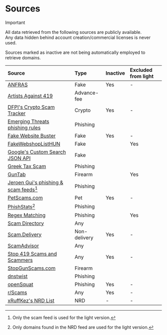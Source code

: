 # Sources

> [!IMPORTANT]
All data retrieved from the following sources are publicly available.<br>
Any data hidden behind account creation/commercial licenses is never used.

Sources marked as inactive are not being automatically employed to retrieve domains.

| Source | Type | Inactive | Excluded from light |
|:--- |:--- |:--- |:--- |
| [ANFRAS](https://anfras.com/fakeshops/) | Fake | Yes | - |
| [Artists Against 419](https://db.aa419.org/fakebankslist.php) | Advance-fee | | |
| [DFPI's Crypto Scam Tracker](https://dfpi.ca.gov/crypto-scams/) | Crypto | Yes | - |
| [Emerging Threats phishing rules](https://rules.emergingthreats.net/) | Phishing | | |
| [Fake Website Buster](https://fakewebsitebuster.com/) | Fake | Yes | - |
| [FakeWebshopListHUN](https://github.com/FakesiteListHUN/FakeWebshopListHUN) | Fake | | Yes |
| [Google's Custom Search JSON API](https://developers.google.com/custom-search/v1/introduction) | Fake | | |
| [Greek Tax Scam](https://github.com/hagezi/dns-blocklists/issues/4191) | Phishing | | |
| [GunTab](https://www.guntab.com/scam-websites) | Firearm | | Yes |
| [Jeroen Gui's phishing & scam feeds](https://jeroengui.be/anti-phishing-project/)[^1] | Phishing | | |
| [PetScams.com](https://petscams.com/) | Pet | Yes | - |
| [PhishStats](https://phishstats.info/)[^2] | Phishing | | |
| [Regex Matching](https://github.com/jarelllama/Scam-Blocklist/blob/main/config/phishing_targets.csv) | Phishing | | Yes |
| [Scam Directory](https://scam.directory/) | Any | | |
| [Scam.Delivery](https://scam.delivery/) | Non-delivery | Yes | - |
| [ScamAdvisor](https://www.scamadviser.com/) | Any | | |
| [Stop 419 Scams and Scammers](https://www.stop419scams.com/) | Any | Yes | - |
| [StopGunScams.com](https://stopgunscams.com/) | Firearm | | |
| [dnstwist](https://github.com/elceef/dnstwist) | Phishing | | |
| [openSquat](https://github.com/atenreiro/opensquat) | Phishing | Yes | - |
| [r/Scams](https://www.reddit.com/r/Scams/) | Any | Yes | - |
| [xRuffKez's NRD List](https://github.com/xRuffKez/NRD) | NRD | - | - |

[^1]: Only the scam feed is used for the light version.
[^2]: Only domains found in the NRD feed are used for the light version.
